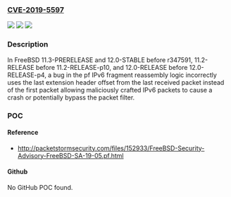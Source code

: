### [CVE-2019-5597](https://cve.mitre.org/cgi-bin/cvename.cgi?name=CVE-2019-5597)
![](https://img.shields.io/static/v1?label=Product&message=FreeBSD&color=blue)
![](https://img.shields.io/static/v1?label=Version&message=n%2Fa&color=blue)
![](https://img.shields.io/static/v1?label=Vulnerability&message=Improper%20Check%20for%20Unusual%20or%20Exceptional%20Conditions&color=brighgreen)

### Description

In FreeBSD 11.3-PRERELEASE and 12.0-STABLE before r347591, 11.2-RELEASE before 11.2-RELEASE-p10, and 12.0-RELEASE before 12.0-RELEASE-p4, a bug in the pf IPv6 fragment reassembly logic incorrectly uses the last extension header offset from the last received packet instead of the first packet allowing maliciously crafted IPv6 packets to cause a crash or potentially bypass the packet filter.

### POC

#### Reference
- http://packetstormsecurity.com/files/152933/FreeBSD-Security-Advisory-FreeBSD-SA-19-05.pf.html

#### Github
No GitHub POC found.

